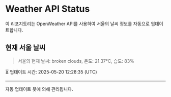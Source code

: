 
# Weather API Status

이 리포지토리는 OpenWeather API를 사용하여 서울의 날씨 정보를 자동으로 업데이트합니다.

## 현재 서울 날씨
> 서울의 현재 날씨: broken clouds, 온도: 21.37°C, 습도: 83%

⏳ 업데이트 시간: 2025-05-20 12:28:35 (UTC)

---
자동 업데이트 봇에 의해 관리됩니다.
